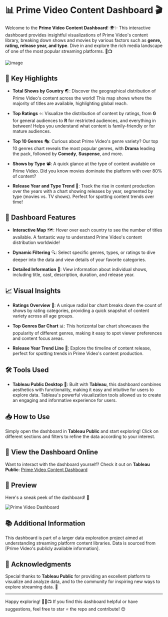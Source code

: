 # 📊 Prime Video Content Dashboard 🎬

Welcome to the **Prime Video Content Dashboard**! 🌍✨ This interactive dashboard provides insightful visualizations of Prime Video's content library, breaking down shows and movies by various factors such as **genre, rating, release year, and type**. Dive in and explore the rich media landscape of one of the most popular streaming platforms. 🍿📺

![image](https://github.com/user-attachments/assets/341b30c5-a3b0-4e7c-8419-8868470c37b0)

## 🚀 Key Highlights

- **Total Shows by Country** 🌏: Discover the geographical distribution of Prime Video's content across the world! This map shows where the majority of titles are available, highlighting global reach.
  
- **Top Ratings** ⭐: Visualize the distribution of content by ratings, from **G** for general audiences to **R** for restricted audiences, and everything in between! Helps you understand what content is family-friendly or for mature audiences.

- **Top 10 Genres** 🎭: Curious about Prime Video's genre variety? Our top 10 genres chart reveals the most popular genres, with **Drama** leading the pack, followed by **Comedy**, **Suspense**, and more.

- **Shows by Type** 📽️: A quick glance at the type of content available on Prime Video. Did you know movies dominate the platform with over 80% of content?

- **Release Year and Type Trend** 📆: Track the rise in content production over the years with a chart showing releases by year, segmented by type (movies vs. TV shows). Perfect for spotting content trends over time!

## 🎨 Dashboard Features

- **Interactive Map** 🗺️: Hover over each country to see the number of titles available. A fantastic way to understand Prime Video's content distribution worldwide!
  
- **Dynamic Filtering** 🔍: Select specific genres, types, or ratings to dive deeper into the data and view details of your favorite categories.

- **Detailed Information** 📄: View information about individual shows, including title, cast, description, duration, and release year.

## 📈 Visual Insights

- **Ratings Overview** 🌟: A unique radial bar chart breaks down the count of shows by rating categories, providing a quick snapshot of content variety across all age groups.
  
- **Top Genres Bar Chart** 📊: This horizontal bar chart showcases the popularity of different genres, making it easy to spot viewer preferences and content focus areas.

- **Release Year Trend Line** 📅: Explore the timeline of content release, perfect for spotting trends in Prime Video's content production.

## 🛠️ Tools Used

- **Tableau Public Desktop** 🎨: Built with **Tableau**, this dashboard combines aesthetics with functionality, making it easy and intuitive for users to explore data. Tableau's powerful visualization tools allowed us to create an engaging and informative experience for users.

## 📥 How to Use

Simply open the dashboard in **Tableau Public** and start exploring! Click on different sections and filters to refine the data according to your interest. 

## 📲 View the Dashboard Online

Want to interact with the dashboard yourself? Check it out on **Tableau Public**: [Prime Video Content Dashboard](https://public.tableau.com/app/profile/venkata.naga.umesh.munagala/viz/AmazonPrimeVideo_17314327639090/Dashboard1)

## 📸 Preview

Here's a sneak peek of the dashboard! 👀

![Prime Video Dashboard](image.png)

## 📚 Additional Information

This dashboard is part of a larger data exploration project aimed at understanding streaming platform content libraries. Data is sourced from [Prime Video's publicly available information].

## 🙏 Acknowledgments

Special thanks to **Tableau Public** for providing an excellent platform to visualize and analyze data, and to the community for inspiring new ways to explore streaming data. 🎉

---

Happy exploring! 🕵️‍♂️📺 If you find this dashboard helpful or have suggestions, feel free to star ⭐ the repo and contribute! 😊
